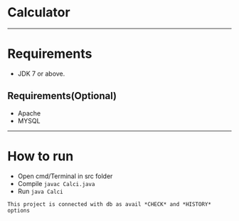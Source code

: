 # Calculator

---
# Requirements
* JDK 7 or above.  
## Requirements(Optional)
* Apache
* MYSQL

---
# How to run
* Open cmd/Terminal in src folder
* Compile `javac Calci.java`
* Run `java Calci`

`This project is connected with db as avail *CHECK* and *HISTORY* options`

